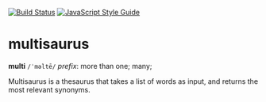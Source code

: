 [![Build Status](https://travis-ci.org/sambrosia/multisaurus.svg?branch=master)](https://travis-ci.org/sambrosia/multisaurus) [![JavaScript Style Guide](https://img.shields.io/badge/code_style-standard-brightgreen.svg)](https://standardjs.com)

# multisaurus

**multi** `/ˈməltē/`
*prefix*: more than one; many;

Multisaurus is a thesaurus that takes a list of words as input, and returns the most relevant synonyms.
